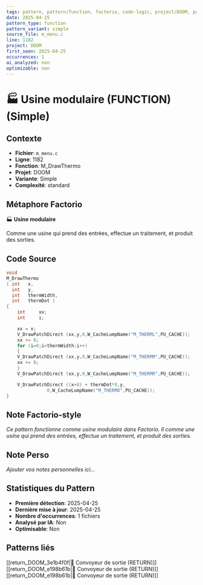 ```yaml
---
tags: pattern, pattern/function, factorio, code-logic, project/DOOM, pattern/variant/simple
date: 2025-04-25
pattern_type: function
pattern_variant: simple
source_file: m_menu.c
line: 1182
project: DOOM
first_seen: 2025-04-25
occurrences: 1
ai_analyzed: non
optimizable: non
---
```


# 🏭 Usine modulaire (FUNCTION) (Simple)

## Contexte
- **Fichier**: `m_menu.c`
- **Ligne**: 1182
- **Fonction**: M_DrawThermo
- **Projet**: DOOM
- **Variante**: Simple
- **Complexité**: standard

## Métaphore Factorio
🏭 **Usine modulaire**

Comme une usine qui prend des entrées, effectue un traitement, et produit des sorties.

## Code Source
```c
void
M_DrawThermo
( int	x,
  int	y,
  int	thermWidth,
  int	thermDot )
{
    int		xx;
    int		i;

    xx = x;
    V_DrawPatchDirect (xx,y,0,W_CacheLumpName("M_THERML",PU_CACHE));
    xx += 8;
    for (i=0;i<thermWidth;i++)
    {
	V_DrawPatchDirect (xx,y,0,W_CacheLumpName("M_THERMM",PU_CACHE));
	xx += 8;
    }
    V_DrawPatchDirect (xx,y,0,W_CacheLumpName("M_THERMR",PU_CACHE));

    V_DrawPatchDirect ((x+8) + thermDot*8,y,
		       0,W_CacheLumpName("M_THERMO",PU_CACHE));
}
```

## Note Factorio-style
*Ce pattern fonctionne comme usine modulaire dans Factorio. Il comme une usine qui prend des entrées, effectue un traitement, et produit des sorties.*

## Note Perso
*Ajouter vos notes personnelles ici...*

## Statistiques du Pattern
- **Première détection**: 2025-04-25
- **Dernière mise à jour**: 2025-04-25
- **Nombre d'occurrences**: 1 fichiers
- **Analysé par IA**: Non
- **Optimisable**: Non

## Patterns liés
[[return_DOOM_3e1b4f0f|🚚 Convoyeur de sortie (RETURN)]]
[[return_DOOM_e198b61b|🚚 Convoyeur de sortie (RETURN)]]
[[return_DOOM_e198b61b|🚚 Convoyeur de sortie (RETURN)]]
